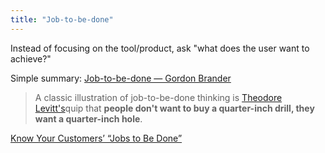 ```yaml
---
title: "Job-to-be-done"
---
```


Instead of focusing on the tool/product, ask "what does the user want to achieve?"

Simple summary: [Job-to-be-done — Gordon Brander](https://gordonbrander.com/pattern/job-to-be-done/)

> A classic illustration of job-to-be-done thinking is [Theodore Levitt's](https://en.wikiquote.org/wiki/Theodore_Levitt)quip that **people don't want to buy a quarter-inch drill, they want a quarter-inch hole**.

[Know Your Customers’ “Jobs to Be Done”](https://hbr.org/2016/09/know-your-customers-jobs-to-be-done)